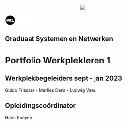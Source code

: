 <p align="center"><img src="./images/pxl_beeld_1.jpg" width="30%"></p>

<img src="./images/logo_pxl_digital_witrand.png" width="20%">

## Graduaat Systemen en Netwerken

# Portfolio Werkplekleren 1

## Werkplekbegeleiders sept - jan 2023
Guido Frissaer - Marlies Dens - Ludwig Vaes

## Opleidingscoördinator
Hans Roeyen
